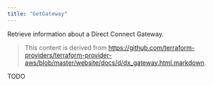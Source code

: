 ```yaml
---
title: "GetGateway"
---
```


<!-- WARNING: this file was generated by the Pulumi Terraform Bridge (tfgen) Tool. -->
<!-- Do not edit by hand unless you're certain you know what you are doing! -->

<style>
  table td p { margin-top: 0; margin-bottom: 0; }
</style>

Retrieve information about a Direct Connect Gateway.

> This content is derived from https://github.com/terraform-providers/terraform-provider-aws/blob/master/website/docs/d/dx_gateway.html.markdown.


TODO

